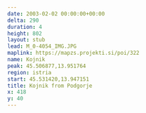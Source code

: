 ```yaml
---
date: 2003-02-02 00:00:00+00:00
delta: 290
duration: 4
height: 802
layout: stub
lead: M_0-4054_IMG.JPG
maplink: https://mapzs.projekti.si/poi/322
name: Kojnik
peak: 45.506877,13.951764
region: istria
start: 45.531420,13.947151
title: Kojnik from Podgorje
x: 418
y: 40
---
```

